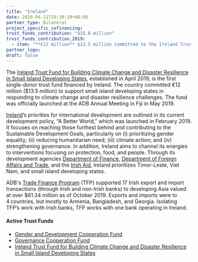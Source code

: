 ```yaml
---
title: "Ireland"
date: 2020-04-11T19:39:20+08:00
partner_type: Bilateral
project_specific_cofinancing:
trust_funds_contribution: "$15.8 million"
trust_funds_contribution_2019:
  - item: "**€12 million** $13.5 million committed to the Ireland Trust Fund for Building Climate Change and Disaster Resilience in Small Island Developing States" 
partner_logo:
draft: false
---
```


The [Ireland Trust Fund for Building Climate Change and Disaster Resilience in Small Island Developing States](./modalities/trust-funds/single-partner-trust-funds/#itfbccdrsids), established in April 2019, is the first single-donor trust fund financed by Ireland. The country committed €12 million ($13.5 million) to support small island developing states in responding to climate change and disaster resilience challenges. The fund was officially launched at the ADB Annual Meeting in Fiji in May 2019.

[Ireland](https://www.adb.org/publications/ireland-fact-sheet)’s priorities for international development are outlined in its current development policy, “A Better World,” which was launched in February 2019. It focuses on reaching those furthest behind and contributing to the Sustainable Development Goals, particularly on (i) prioritizing gender equality; (ii) reducing humanitarian need; (iii) climate action; and (iv) strengthening governance. In addition, Ireland aims to channel its energies to interventions focusing on protection, food, and people. Through its development agencies [Department of Finance](https://www.gov.ie/en/organisation/department-of-finance/), [Department of Foreign Affairs and Trade](https://www.dfa.ie/), and the [Irish Aid](https://www.irishaid.ie/), Ireland prioritizes Timor-Leste, Viet Nam, and small island developing states.

ADB's [Trade Finance Program](https://www.adb.org/what-we-do/trade-supply-chain-finance-program/main) (TFP) supported 17 Irish export and import transactions (through Irish and non-Irish banks) to developing Asia valued at over $61.34 million as of October 2019. Exports and imports were to 4 countries, but mostly to Armenia, Bangladesh, and Georgia. Isolating TFP’s work with Irish banks, TFP works with one bank operating in Ireland.

#### Active Trust Funds

* [Gender and Development Cooperation Fund](./modalities/trust-funds/multi-partner-trust-funds/#gdcf)
* [Governance Cooperation Fund](./modalities/trust-funds/multi-partner-trust-funds/#gcf)
* [Ireland Trust Fund for Building Climate Change and Disaster Resilience in Small Island Developing States](./modalities/trust-funds/single-partner-trust-funds/#itfbccdrsids)

